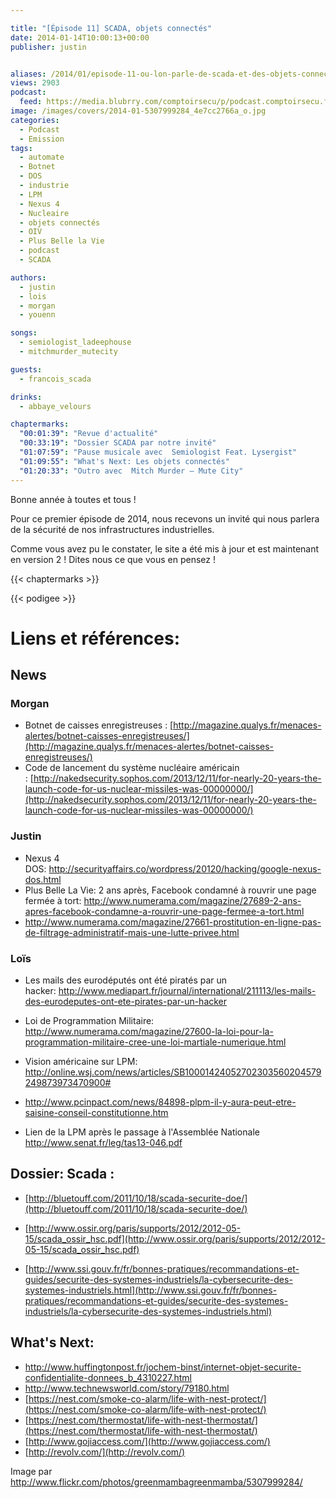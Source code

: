 ```yaml
---

title: "[Épisode 11] SCADA, objets connectés"
date: 2014-01-14T10:00:13+00:00
publisher: justin


aliases: /2014/01/episode-11-ou-lon-parle-de-scada-et-des-objets-connectes/
views: 2903
podcast:
  feed: https://media.blubrry.com/comptoirsecu/p/podcast.comptoirsecu.fr/CSEC.EP11.2014-01-13.SCADA.mp3
image: /images/covers/2014-01-5307999284_4e7cc2766a_o.jpg
categories:
  - Podcast
  - Emission
tags:
  - automate
  - Botnet
  - DOS
  - industrie
  - LPM
  - Nexus 4
  - Nucleaire
  - objets connectés
  - OIV
  - Plus Belle la Vie
  - podcast
  - SCADA

authors:
  - justin
  - lois
  - morgan
  - youenn

songs:
  - semiologist_ladeephouse
  - mitchmurder_mutecity

guests:
  - francois_scada

drinks:
  - abbaye_velours

chaptermarks:
  "00:01:39": "Revue d'actualité"
  "00:33:19": "Dossier SCADA par notre invité"
  "01:07:59": "Pause musicale avec  Semiologist Feat. Lysergist"
  "01:09:55": "What's Next: Les objets connectés"
  "01:20:33": "Outro avec  Mitch Murder – Mute City"
---
```

Bonne année à toutes et tous !

Pour ce premier épisode de 2014, nous recevons un invité qui nous parlera de la sécurité de nos infrastructures industrielles.

Comme vous avez pu le constater, le site a été mis à jour et est maintenant en version 2 ! Dites nous ce que vous en pensez !

{{< chaptermarks >}}

{{< podigee >}}


# Liens et références:

## News

### Morgan

- Botnet de caisses enregistreuses : [http://magazine.qualys.fr/menaces-alertes/botnet-caisses-enregistreuses/](http://magazine.qualys.fr/menaces-alertes/botnet-caisses-enregistreuses/)
- Code de lancement du système nucléaire américain : [http://nakedsecurity.sophos.com/2013/12/11/for-nearly-20-years-the-launch-code-for-us-nuclear-missiles-was-00000000/](http://nakedsecurity.sophos.com/2013/12/11/for-nearly-20-years-the-launch-code-for-us-nuclear-missiles-was-00000000/)

### Justin

- Nexus  4 DOS: <http://securityaffairs.co/wordpress/20120/hacking/google-nexus-dos.html>
- Plus Belle La Vie: 2 ans après, Facebook condamné à rouvrir une page fermée à tort: <http://www.numerama.com/magazine/27689-2-ans-apres-facebook-condamne-a-rouvrir-une-page-fermee-a-tort.html>
- <http://www.numerama.com/magazine/27661-prostitution-en-ligne-pas-de-filtrage-administratif-mais-une-lutte-privee.html>

### Loïs

- Les mails des eurodéputés ont été piratés par un hacker: <http://www.mediapart.fr/journal/international/211113/les-mails-des-eurodeputes-ont-ete-pirates-par-un-hacker>

- Loi de Programmation Militaire: <http://www.numerama.com/magazine/27600-la-loi-pour-la-programmation-militaire-cree-une-loi-martiale-numerique.html>

- Vision américaine sur LPM: <http://online.wsj.com/news/articles/SB10001424052702303560204579249873973470900#>

- <http://www.pcinpact.com/news/84898-plpm-il-y-aura-peut-etre-saisine-conseil-constitutionne.htm>

- Lien de la LPM après le passage à l'Assemblée Nationale <http://www.senat.fr/leg/tas13-046.pdf>

## Dossier: Scada :

- [http://bluetouff.com/2011/10/18/scada-securite-doe/](http://bluetouff.com/2011/10/18/scada-securite-doe/)

- [http://www.ossir.org/paris/supports/2012/2012-05-15/scada_ossir_hsc.pdf](http://www.ossir.org/paris/supports/2012/2012-05-15/scada_ossir_hsc.pdf)

- [http://www.ssi.gouv.fr/fr/bonnes-pratiques/recommandations-et-guides/securite-des-systemes-industriels/la-cybersecurite-des-systemes-industriels.html](http://www.ssi.gouv.fr/fr/bonnes-pratiques/recommandations-et-guides/securite-des-systemes-industriels/la-cybersecurite-des-systemes-industriels.html)

## What's Next:

- <http://www.huffingtonpost.fr/jochem-binst/internet-objet-securite-confidentialite-donnees_b_4310227.html>
- <http://www.technewsworld.com/story/79180.html>
- [https://nest.com/smoke-co-alarm/life-with-nest-protect/](https://nest.com/smoke-co-alarm/life-with-nest-protect/)
- [https://nest.com/thermostat/life-with-nest-thermostat/](https://nest.com/thermostat/life-with-nest-thermostat/)
- [http://www.gojiaccess.com/](http://www.gojiaccess.com/)
- [http://revolv.com/](http://revolv.com/)


Image par <http://www.flickr.com/photos/greenmambagreenmamba/5307999284/>
